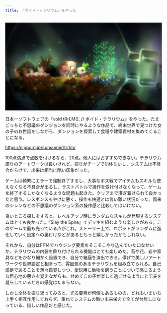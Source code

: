 ```yaml
---
title: 『ボイド・テラリウム』をやった
---
```


![](/images/2020-01-27-void-trrlm.jpg)

日本一ソフトウェアの『void tRrLM(); // ボイド・テラリウム』をやった。たまごっちと不思議のダンジョンを同時にやるような作品で、終末世界で見つけた女の子のお世話をしながら、ダンジョンを探索して食糧や建築資材を集めてくることになる。

https://nippon1.jp/consumer/trrlm/

100点満点で点数を付けるなら、20点。他人にはおすすめできない。テラリウム周りのアートワークは良いけれど、語りがチープで勿体ないし、システムは不具合だらけで、出来は相当に酷い印象だった。

ゲームは頻繁にエラーで強制終了するし、大事なボス戦でアイテムもスキルも使えなくなる不具合が出るし、ラストバトルで操作を受け付けなくなって、ゲームを終了するしかなくなるような問題も起きた。クリアまで漕ぎ着けられて良かったと思う。レスポンスもやけに悪く、操作も快適とは言い難い状況だった。風来のシレンなどの不思議のダンジョン系の操作感と比較してはいけない。

良いところ探しをすると、レベルアップ時にランダムなスキルが発現するシステムはとても良かった。『Slay the Spire』でデッキを組むような楽しさがある。このゲームで最も光っている点がこれ。ストーリー上で、ロボットがランダムに進化していく設定への裏付けなどがあるともっと嬉しかったかもしれない。

それから、自分はFF14でハウジング要素をそこそこやり込んでいた口なせいか、テラリウムの内装を飾り付けられる機能はとても楽しめた。苔や花、岩や家具などをかなり細かく設置でき、自分で箱庭を演出できる。儚げで美しいアートワークや世界設定と相まって、雰囲気のあるテラリウムを組み立てられる。自己満足であることを薄々自覚しつつ、愛玩用に動物を飼うことについて感じるような居心地の悪さを覚えながらも、せめてこの子が楽しく過ごせるようにと工夫を凝らしているときの感覚はたまらない。

しかし全体を振り返ってみると、光る要素が何個もあるものの、どれもいまいち上手く相互作用しておらず、重ねてシステムの酷い出来栄えで全てが台無しになっている、惜しい作品だと感じた。

